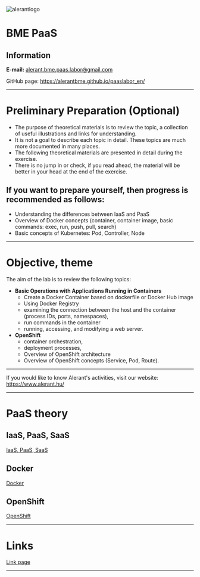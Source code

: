 ![alerantlogo](https://www.alerant.hu/img/logo.svg) 
# BME PaaS   
## Information
**E-mail:** alerant.bme.paas.labor@gmail.com

GitHub page: https://alerantbme.github.io/paaslabor_en/

---

# Preliminary Preparation (Optional)
- The purpose of theoretical materials is to review the topic, a collection of useful illustrations and links for understanding.
- It is not a goal to describe each topic in detail. These topics are much more documented in many places.
- The following theoretical materials are presented in detail during the exercise.
- There is no jump in or check, if you read ahead, the material will be better in your head at the end of the exercise.

## If you want to prepare yourself, then progress is recommended as follows:
  - Understanding the differences between IaaS and PaaS
  - Overview of Docker concepts (container, container image, basic commands: exec, run, push, pull, search)
  - Basic concepts of Kubernetes: Pod, Controller, Node
    
---
# Objective, theme
The aim of the lab is to review the following topics:
- **Basic Operations with Applications Running in Containers**
  - Create a Docker Container based on dockerfile or Docker Hub image
  - Using Docker Registry
  - examining the connection between the host and the container (process IDs, ports, namespaces),
  - run commands in the container
  - running, accessing, and modifying a web server.
- **OpenShift**
  - container orchestration,
  - deployment processes,
  - Overview of OpenShift architecture
  - Overview of OpenShift concepts (Service, Pod, Route).
---
If you would like to know Alerant's activities, visit our website: https://www.alerant.hu/

---

# PaaS theory
## IaaS, PaaS, SaaS
[IaaS, PaaS, SaaS](docs/Elmelet1.md)

## Docker
[Docker](docs/Elmelet2.md)

## OpenShift 
[OpenShift](docs/Elmelet3.md)

---

# Links
[Link page](docs/Linkek.md)

---
